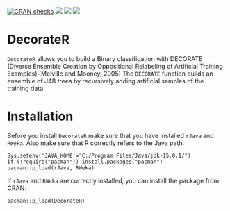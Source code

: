 [![CRAN checks](https://cranchecks.info/badges/summary/DecorateR)](https://cran.r-project.org/web/checks/check_results_DecorateR.html)
[![](https://www.r-pkg.org/badges/version/DecorateR?color=orange)](https://cran.r-project.org/package=DecorateR)
[![](https://img.shields.io/badge/devel%20version-0.1.1-orange.svg)](https://github.com/DecorateR)
[![](http://cranlogs.r-pkg.org/badges/grand-total/DecorateR?color=blue)](https://cran.r-project.org/package=DecorateR)


# DecorateR

`DecorateR`  allows you to build a Binary classification with DECORATE (Diverse Ensemble Creation by Oppositional Relabeling of Artificial Training Examples) (Melville and Mooney, 2005) The `DECORATE` function builds an ensemble of J48 trees by recursively adding artificial samples of the training data.

# Installation

Before you install `DecorateR` make sure that you have installed `rJava` and `RWeka`. Also make sure that R correctly refers to the Java path. 

```
Sys.setenv('JAVA_HOME'="C:/Program Files/Java/jdk-15.0.1/")
if (!require("pacman")) install.packages("pacman")
pacman::p_load(rJava, RWeka)
```

If `rJava` and `RWeka` are correctly installed, you can install the package from CRAN:

```
pacman::p_load(DecorateR)
```


